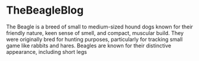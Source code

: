 # TheBeagleBlog
The Beagle is a breed of small to medium-sized hound dogs known for their friendly nature, keen sense of smell, and compact, muscular build. They were originally bred for hunting purposes, particularly for tracking small game like rabbits and hares. Beagles are known for their distinctive appearance, including short legs
